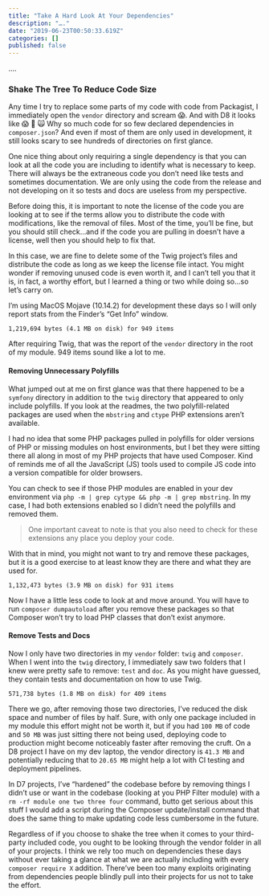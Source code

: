 ```yaml
---
title: "Take A Hard Look At Your Dependencies"
description: "…."
date: "2019-06-23T00:50:33.619Z"
categories: []
published: false
---
```


….

### Shake The Tree To Reduce Code Size

Any time I try to replace some parts of my code with code from Packagist, I immediately open the `vendor` directory and scream 😱. And with D8 it looks like 😱 🙏 🙀 Why so much code for so few declared dependencies in `composer.json`? And even if most of them are only used in development, it still looks scary to see hundreds of directories on first glance.

One nice thing about only requiring a single dependency is that you can look at all the code you are including to identify what is necessary to keep. There will always be the extraneous code you don’t need like tests and sometimes documentation. We are only using the code from the release and not developing on it so tests and docs are useless from my perspective.

Before doing this, it is important to note the license of the code you are looking at to see if the terms allow you to distribute the code with modifications, like the removal of files. Most of the time, you’ll be fine, but you should still check…and if the code you are pulling in doesn’t have a license, well then you should help to fix that.

In this case, we are fine to delete some of the Twig project’s files and distribute the code as long as we keep the license file intact. You might wonder if removing unused code is even worth it, and I can’t tell you that it is, in fact, a worthy effort, but I learned a thing or two while doing so…so let’s carry on.

I’m using MacOS Mojave (10.14.2) for development these days so I will only report stats from the Finder’s “Get Info” window.

```
1,219,694 bytes (4.1 MB on disk) for 949 items
```

After requiring Twig, that was the report of the `vendor` directory in the root of my module. 949 items sound like a lot to me.

#### Removing Unnecessary Polyfills

What jumped out at me on first glance was that there happened to be a `symfony` directory in addition to the `twig` directory that appeared to only include polyfills. If you look at the readmes, the two polyfill-related packages are used when the `mbstring` and `ctype` PHP extensions aren’t available.

I had no idea that some PHP packages pulled in polyfills for older versions of PHP or missing modules on host environments, but I bet they were sitting there all along in most of my PHP projects that have used Composer. Kind of reminds me of all the JavaScript (JS) tools used to compile JS code into a version compatible for older browsers.

You can check to see if those PHP modules are enabled in your dev environment via `php -m | grep cytype && php -m | grep mbstring`. In my case, I had both extensions enabled so I didn’t need the polyfills and removed them.

> One important caveat to note is that you also need to check for these extensions any place you deploy your code.

With that in mind, you might not want to try and remove these packages, but it is a good exercise to at least know they are there and what they are used for.

```
1,132,473 bytes (3.9 MB on disk) for 931 items
```

Now I have a little less code to look at and move around. You will have to run `composer dumpautoload` after you remove these packages so that Composer won’t try to load PHP classes that don’t exist anymore.

#### Remove Tests and Docs

Now I only have two directories in my `vendor` folder: `twig` and `composer`. When I went into the `twig` directory, I immediately saw two folders that I knew were pretty safe to remove: `test` and `doc`. As you might have guessed, they contain tests and documentation on how to use Twig.

```
571,738 bytes (1.8 MB on disk) for 409 items
```

There we go, after removing those two directories, I’ve reduced the disk space and number of files by half. Sure, with only one package included in my module this effort might not be worth it, but if you had `100 MB` of code and `50 MB` was just sitting there not being used, deploying code to production might become noticeably faster after removing the cruft. On a D8 project I have on my dev laptop, the vendor directory is `41.3 MB` and potentially reducing that to `20.65 MB` might help a lot with CI testing and deployment pipelines.

In D7 projects, I’ve “hardened” the codebase before by removing things I didn’t use or want in the codebase (looking at you PHP Filter module) with a `rm -rf module one two three four` command, butto get serious about this stuff I would add a script during the Composer update/install command that does the same thing to make updating code less cumbersome in the future.

Regardless of if you choose to shake the tree when it comes to your third-party included code, you ought to be looking through the vendor folder in all of your projects. I think we rely too much on dependencies these days without ever taking a glance at what we are actually including with every `composer require X` addition. There’ve been too many exploits originating from dependencies people blindly pull into their projects for us not to take the effort.
